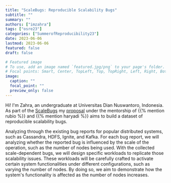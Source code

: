 ```yaml
---
title: "ScaleBugs: Reproducible Scalability Bugs"
subtitle: ""
summary: ""
authors: ["imzahra"]
tags: ["osre23"]
categories: ["SummerofReproducibility23"]
date: 2023-06-06
lastmod: 2023-06-06
featured: false
draft: false

# Featured image
# To use, add an image named `featured.jpg/png` to your page's folder.
# Focal points: Smart, Center, TopLeft, Top, TopRight, Left, Right, BottomLeft, Bottom, BottomRight.
image:
  caption: ""
  focal_point: ""
  preview_only: false
---
```


Hi! I'm Zahra, an undergraduate at Universitas Dian Nuswantoro, Indonesia. 
As part of the [ScaleBugs](/project/osre23/ucdavis/scalebugs/) my [proposal](https://drive.google.com/file/d/199ZsiWHXsLYbSJ896vaf8tjrYs23P5xN/view?usp=sharing) under the mentorship of {{% mention rubio %}} and {{% mention haryadi %}} aims to build a dataset of reproducible scalability bugs. 

Analyzing through the existing bug reports for popular distributed systems, such as Cassandra, HDFS, Ignite, and Kafka. For each bug report, we will analyzing whether the reported bug is influenced by the scale of the operation, such as the number of nodes being used. With the collected scale-dependent bugs, we will design specific workloads to replicate those scalability issues. These workloads will be carefully crafted to activate certain system functionalities under different configurations, such as varying the number of nodes. By doing so, we aim to demonstrate how the system's functionality is affected as the number of nodes increases.